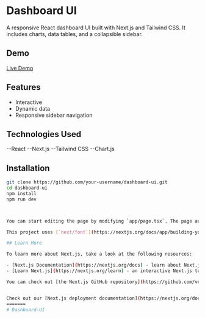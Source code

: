 # Dashboard UI

A responsive React dashboard UI built with Next.js and Tailwind CSS. It includes charts, data tables, and a collapsible sidebar.

## Demo

[Live Demo](https://your-demo-link.com)

## Features

- Interactive 
- Dynamic data 
- Responsive sidebar navigation

## Technologies Used

--React
--Next.js
--Tailwind CSS
--Chart.js

## Installation

```bash
git clone https://github.com/your-username/dashboard-ui.git
cd dashboard-ui
npm install
npm run dev



You can start editing the page by modifying `app/page.tsx`. The page auto-updates as you edit the file.

This project uses [`next/font`](https://nextjs.org/docs/app/building-your-application/optimizing/fonts) to automatically optimize and load [Geist](https://vercel.com/font), a new font family for Vercel.

## Learn More

To learn more about Next.js, take a look at the following resources:

- [Next.js Documentation](https://nextjs.org/docs) - learn about Next.js features and API.
- [Learn Next.js](https://nextjs.org/learn) - an interactive Next.js tutorial.

You can check out [the Next.js GitHub repository](https://github.com/vercel/next.js) - your feedback and contributions are welcome!


Check out our [Next.js deployment documentation](https://nextjs.org/docs/app/building-your-application/deploying) for more details.
=======
# Dashboard-UI

